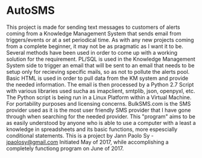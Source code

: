 # AutoSMS
This project is made for sending text messages to customers of alerts coming from a Knowledge Management System that sends email from triggers/events or at a set periodical time.
As with any new projects coming from a complete beginner, it may not be as pragmatic as I want it to be.
Several methods have been used in order to come up with a working solution for the requirement.
PL/SQL is used in the Knowledge Management System side to trigger an email that will be sent to an email that needs to be setup only for recieving specific mails, so as not to pollute the alerts pool.
Basic HTML is used in order to pull data from the KM system and provide the needed information.
The email is then processed by a Python 2.7 Script with various libraries used sucha as imapclient, smtplib, json, openpyxl, etc.
The Python script is being run in a Linux Platform within a Virtual Machine. For portability purposes and licensing concerns.
BulkSMS.com is the SMS provider used as it is the most user friendly SMS provider that I have gone through when searching for the needed provider.
This "program" aims to be as easily understood by anyone who is able to use a computer with a least a knowledge in spreadsheets and its basic functions, more espescially conditional statements.
This is a project by Jann Paolo Sy - jpaolosy@gmail.com
Initiated May of 2017, while accomplishing a completely functiong program on June of 2017.
